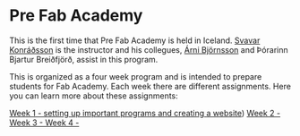 
# Pre Fab Academy

This is the first time that Pre Fab Academy is held in Iceland. [Svavar Konráðsson](https://fabacademy.org/2023/labs/isafjordur/students/svavar-konradsson/index.html) is the instructor and his collegues, [Árni Björnsson](https://fabacademy.org/2022/labs/isafjordur/students/arni-bjornsson/) and Þórarinn Bjartur Breiðfjörð, assist in this program.

This is organized as a four week program and is intended to prepare students for Fab Academy. Each week there are different assignments. Here you can learn more about these assignments: 

[Week 1 - setting up important programs and creating a website](week1.md))
[Week 2 - ](week2.md)
[Week 3 - ](week3.md)
[Week 4 - ](week4.md)